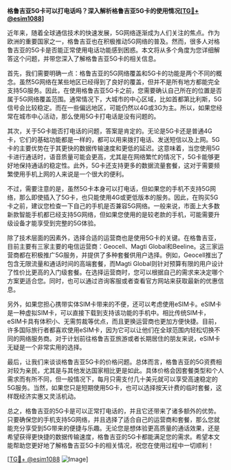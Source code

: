 **格鲁吉亚5G卡可以打电话吗？深入解析格鲁吉亚5G卡的使用情况[[TG💪+ @esim1088](https://t.me/s/esim1088)]**

近年来，随着全球通信技术的快速发展，5G网络逐渐成为人们关注的焦点。作为欧洲的重要国家之一，格鲁吉亚也在积极推动5G网络的普及。然而，很多人对格鲁吉亚的5G卡是否能正常使用电话功能感到困惑。本文将从多个角度为您详细解答这个问题，并带您深入了解格鲁吉亚5G卡的相关信息。

首先，我们需要明确一点：格鲁吉亚的5G网络覆盖和5G卡的功能是两个不同的概念。虽然5G网络在某些地区已经得到了良好的覆盖，但并不是所有地方都能完全支持5G服务。因此，在使用格鲁吉亚5G卡之前，您需要确认自己所在的位置是否属于5G网络覆盖范围。通常情况下，大城市的中心区域，比如首都第比利斯，5G信号会比较稳定。而在一些偏远地区，可能仍然以4G或3G为主。所以，如果您经常在城市中心活动，那么使用5G卡打电话是没有问题的。

其次，关于5G卡能否打电话的问题，答案是肯定的。无论是5G卡还是普通4G卡，它们的基础功能都是一样的，都可以用来拨打电话、发送短信以及上网。5G卡的主要优势在于其更快的数据传输速度和更低的延迟。这意味着，当您使用5G卡进行通话时，语音质量可能会更高，尤其是在网络繁忙的情况下，5G卡能够更好地保持通话的稳定性。此外，5G卡还支持更多的数据流量套餐，这对于需要频繁使用手机上网的人来说是一个很大的便利。

不过，需要注意的是，虽然5G卡本身可以打电话，但如果您的手机不支持5G网络，那么即使插入了5G卡，也只能使用4G或更低版本的服务。因此，在购买5G卡之前，建议您检查一下自己的手机是否兼容5G网络。一般来说，市面上大多数新款智能手机都已经支持5G网络，但如果您使用的是较老款的手机，可能需要升级设备才能享受到完整的5G体验。

除了技术层面的因素外，选择合适的运营商也是使用5G卡的关键。在格鲁吉亚，目前主要有三家主要的电信运营商：Geocell、Magti Global和Beeline。这三家运营商都在积极推广5G服务，并提供了多种套餐供用户选择。例如，Geocell推出了包含无限流量和通话时间的高端套餐，而Magti Global则针对预算有限的用户设计了性价比更高的入门级套餐。在选择运营商时，您可以根据自己的需求来决定哪个方案更适合您。同时，也可以通过咨询客服或者查看官方网站来获取最新的优惠信息。

另外，如果您担心携带实体SIM卡带来的不便，还可以考虑使用eSIM卡。eSIM卡是一种虚拟SIM卡，可以直接下载到支持该功能的手机中。相比传统SIM卡，eSIM卡具有体积小、无需剪裁等优点，而且更换运营商也更加方便快捷。目前，许多国际旅行者都喜欢使用eSIM卡，因为它可以让他们在全球范围内轻松切换不同的网络服务商。对于计划前往格鲁吉亚旅游或者长期居住的朋友来说，eSIM卡无疑是一个非常实用的选择。

最后，让我们来谈谈格鲁吉亚5G卡的价格问题。总体而言，格鲁吉亚的5G资费相对较为亲民，尤其是与其他发达国家相比更是如此。具体价格会因套餐类型和个人需求而有所不同，但一般情况下，每月只需支付几十美元就可以享受高速稳定的5G服务。当然，如果您只是短期使用5G卡，也可以选择按天计费的临时套餐，这样既经济实惠又灵活机动。

总之，格鲁吉亚的5G卡是可以正常打电话的，并且它还带来了诸多额外的优势。只要确保您的手机支持5G网络，并且选择了适合自己的运营商和套餐，那么您就能充分享受到5G带来的便捷与乐趣。无论您是想体验更高质量的通话效果，还是希望获得更快捷的数据传输速度，格鲁吉亚的5G卡都能满足您的需求。希望本文能帮助您更好地了解格鲁吉亚5G卡的相关情况，祝您在使用过程中一切顺利！

[[TG💪+ @esim1088](https://t.me/s/esim1088) ![Image](https://i.postimg.cc/4NQfJmqS/Snipaste-2025-05-13-00-14-12.png)]